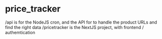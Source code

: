 # price_tracker

/api is for the NodeJS cron, and the API for to handle the product URLs and find the right data
/pricetracker is the NextJS project, with frontend / authemtication
